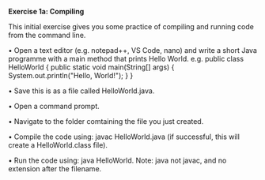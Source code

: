 **Exercise 1a: Compiling**

This initial exercise gives you some practice of compiling and running code from the command line.

• Open a text editor (e.g. notepad++, VS Code, nano) and write a short Java programme with a main method
that prints Hello World. e.g.
  public class HelloWorld {
    public static void main(String[] args) {
      System.out.println("Hello, World!");
        }
  }
  
• Save this is as a file called HelloWorld.java.

• Open a command prompt.

• Navigate to the folder comtaining the file you just created.

• Compile the code using: javac HelloWorld.java (if successful, this will create a HelloWorld.class file).

• Run the code using: java HelloWorld. Note: java not javac, and no extension after the filename.
